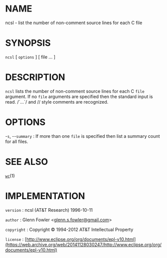 # NAME

ncsl - list the number of non-comment source lines for each C file

# SYNOPSIS

`ncsl` \[ `options` \] \[ file ... \]

# DESCRIPTION

`ncsl` lists the number of non-comment source lines for each C `file`
argument. If no `file` arguments are specified then the standard input
is read. /\`...\`/ and // style comments are recognized.

# OPTIONS

-`s`, --`summary`
:   If more than one `file` is specified then list a summary count for
    all files.

# SEE ALSO

[`wc`](/web/20141128030247/http://www2.research.att.com/~astopen/man/man1/wc.html)(1)

# IMPLEMENTATION

`version`
:   ncsl (AT&T Research) 1996-10-11

`author`
:   Glenn Fowler
    &lt;[glenn.s.fowler@gmail.com](https://web.archive.org/web/20141128030247/mailto:glenn.s.fowler@gmail.com)&gt;

`copyright`
:   Copyright © 1994-2012 AT&T Intellectual Property

`license`
:   [http://www.eclipse.org/org/documents/epl-v10.html](https://web.archive.org/web/20141128030247/http://www.eclipse.org/org/documents/epl-v10.html)


